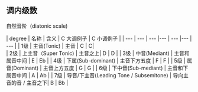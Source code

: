 ## 调内级数

自然音阶（diatonic scale)

| degree |  名称 |  含义  |  C 大调例子 |  C 小调例子 |
| --- | --- | --- |--- | --- |--- | --- |
|  1级 |  主音(Tonic) |  主音 |   C  |   C|  
|  2级 |  上主音（Super Tonic) |  主音之上|  D   | D |
|  3级 | 中音(Mediant)    | 主音和属音中间 | E  | Eb |
|  4级 | 下属(Sub-dominant) | 主音下方五度   | F | F |
|  5级 |  属音(Dominant)  | 主音上方五度  | G | G |
|  6级 |  下中音(Sub-mediant)  | 主音和下属音中间 | A | Ab |
|  7级 |  导音/下主音(Leading Tone / Subsemitone) | 导向主音的音 / 主音之下|  B | Bb |